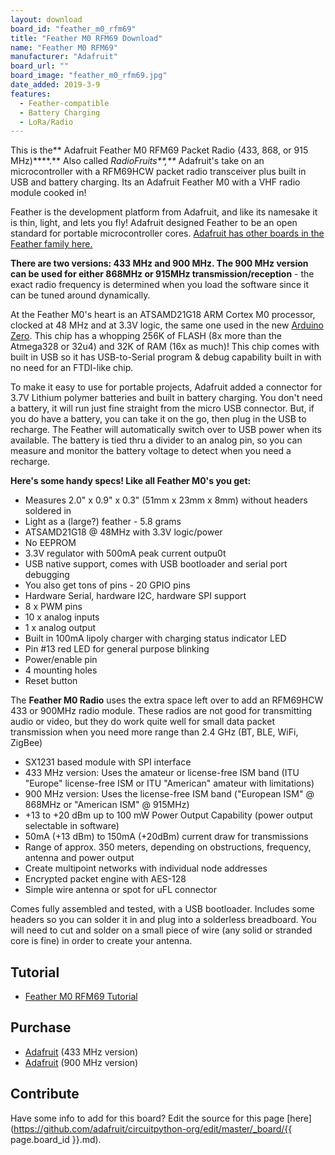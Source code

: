 ```yaml
---
layout: download
board_id: "feather_m0_rfm69"
title: "Feather M0 RFM69 Download"
name: "Feather M0 RFM69"
manufacturer: "Adafruit"
board_url: ""
board_image: "feather_m0_rfm69.jpg"
date_added: 2019-3-9
features:
  - Feather-compatible
  - Battery Charging
  - LoRa/Radio
---
```


This is the** Adafruit Feather M0 RFM69 Packet Radio (433, 868, or 915 MHz)****.** Also called _RadioFruits**,**_ Adafruit's take on an microcontroller with a RFM69HCW packet radio transceiver plus built in USB and battery charging. Its an Adafruit Feather M0 with a VHF radio module cooked in!

Feather is the development platform from Adafruit, and like its namesake it is thin, light, and lets you fly! Adafruit designed Feather to be an open standard for portable microcontroller cores. [Adafruit has other boards in the Feather family here.](https://www.adafruit.com/feather)

**There are two versions: 433 MHz and 900 MHz. The 900 MHz version can be used for either 868MHz or 915MHz transmission/reception** - the exact radio frequency is determined when you load the software since it can be tuned around dynamically.

At the Feather M0's heart is an ATSAMD21G18 ARM Cortex M0 processor, clocked at 48 MHz and at 3.3V logic, the same one used in the new [Arduino Zero](https://www.adafruit.com/products/2843). This chip has a whopping 256K of FLASH (8x more than the Atmega328 or 32u4) and 32K of RAM (16x as much)! This chip comes with built in USB so it has USB-to-Serial program & debug capability built in with no need for an FTDI-like chip.

To make it easy to use for portable projects, Adafruit added a connector for 3.7V Lithium polymer batteries and built in battery charging. You don't need a battery, it will run just fine straight from the micro USB connector. But, if you do have a battery, you can take it on the go, then plug in the USB to recharge. The Feather will automatically switch over to USB power when its available. The battery is tied thru a divider to an analog pin, so you can measure and monitor the battery voltage to detect when you need a recharge.

**Here's some handy specs! Like all Feather M0's you get:**

*   Measures 2.0" x 0.9" x 0.3" (51mm x 23mm x 8mm) without headers soldered in
*   Light as a (large?) feather - 5.8 grams
*   ATSAMD21G18 @ 48MHz with 3.3V logic/power
*   No EEPROM
*   3.3V regulator with 500mA peak current outpu0t
*   USB native support, comes with USB bootloader and serial port debugging
*   You also get tons of pins - 20 GPIO pins
*   Hardware Serial, hardware I2C, hardware SPI support
*   8 x PWM pins
*   10 x analog inputs
*   1 x analog output
*   Built in 100mA lipoly charger with charging status indicator LED
*   Pin #13 red LED for general purpose blinking
*   Power/enable pin
*   4 mounting holes
*   Reset button

The **Feather M0 Radio** uses the extra space left over to add an RFM69HCW 433 or 900MHz radio module. These radios are not good for transmitting audio or video, but they do work quite well for small data packet transmission when you need more range than 2.4 GHz (BT, BLE, WiFi, ZigBee)

*   SX1231 based module with SPI interface
*   433 MHz version: Uses the amateur or license-free ISM band (ITU "Europe" license-free ISM or ITU "American" amateur with limitations)
*   900 MHz version: Uses the license-free ISM band ("European ISM" @ 868MHz or "American ISM" @ 915MHz)
*   +13 to +20 dBm up to 100 mW Power Output Capability (power output selectable in software)
*   50mA (+13 dBm) to 150mA (+20dBm) current draw for transmissions
*   Range of approx. 350 meters, depending on obstructions, frequency, antenna and power output
*   Create multipoint networks with individual node addresses
*   Encrypted packet engine with AES-128
*   Simple wire antenna or spot for uFL connector

Comes fully assembled and tested, with a USB bootloader. Includes some headers so you can solder it in and plug into a solderless breadboard. You will need to cut and solder on a small piece of wire (any solid or stranded core is fine) in order to create your antenna.

## Tutorial

- [Feather M0 RFM69 Tutorial](https://learn.adafruit.com/adafruit-feather-m0-radio-with-rfm69-packet-radio)

## Purchase

* [Adafruit](https://www.adafruit.com/product/3177) (433 MHz version)
* [Adafruit](https://www.adafruit.com/product/3176) (900 MHz version)

## Contribute

Have some info to add for this board? Edit the source for this page [here](https://github.com/adafruit/circuitpython-org/edit/master/_board/{{ page.board_id }}.md).

